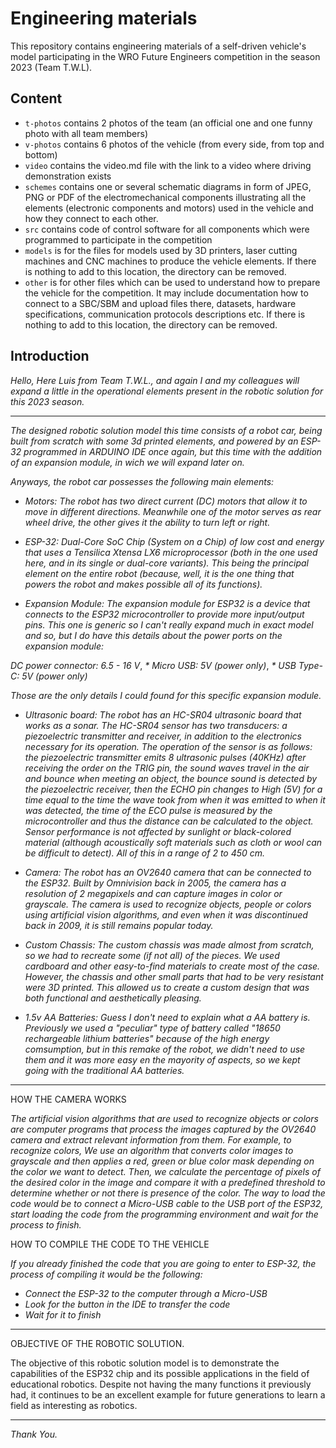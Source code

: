 Engineering materials
====

This repository contains engineering materials of a self-driven vehicle's model participating in the WRO Future Engineers competition in the season 2023 (Team T.W.L).

## Content

* `t-photos` contains 2 photos of the team (an official one and one funny photo with all team members)
* `v-photos` contains 6 photos of the vehicle (from every side, from top and bottom)
* `video` contains the video.md file with the link to a video where driving demonstration exists
* `schemes` contains one or several schematic diagrams in form of JPEG, PNG or PDF of the electromechanical components illustrating all the elements (electronic components and motors) used in the vehicle and how they connect to each other.
* `src` contains code of control software for all components which were programmed to participate in the competition
* `models` is for the files for models used by 3D printers, laser cutting machines and CNC machines to produce the vehicle elements. If there is nothing to add to this location, the directory can be removed.
* `other` is for other files which can be used to understand how to prepare the vehicle for the competition. It may include documentation how to connect to a SBC/SBM and upload files there, datasets, hardware specifications, communication protocols descriptions etc. If there is nothing to add to this location, the directory can be removed.


## Introduction

_Hello, Here Luis from Team T.W.L., and again I and my colleagues will expand a little in the operational elements present in the robotic solution for this 2023 season._

-------------------------------------------------------------------------------------------------------------------------------------  

  

_The designed robotic solution model this time consists of a robot car, being built from scratch with some 3d printed elements, and powered by an ESP-32 programmed in ARDUINO IDE once again, but this time with the addition of an expansion module, in wich we will expand later on._

_Anyways, the robot car possesses the following main elements:_

  

  

  -   _Motors: The robot has two direct current (DC) motors that allow it to move in different directions. Meanwhile one of the motor serves as rear wheel drive, the other gives it the ability to turn left or right._  



   
  -   _ESP-32: Dual-Core SoC Chip (System on a Chip) of low cost and energy that uses a Tensilica Xtensa LX6 microprocessor (both in the one used here, and in its single or dual-core variants). This being the principal element on the entire robot (because, well, it is the one thing that powers the robot and makes possible all of its functions)._

 


   -   _Expansion Module: The expansion module for ESP32 is a device that connects to the ESP32 microcontroller to provide more input/output pins. This one is generic so I can't really expand much in exact model and so, but I do have this details about the power ports on the expansion module:_
     
  _DC power connector: 6.5 - 16 V_, 
  _* Micro USB: 5V (power only)_, 
  _* USB Type-C: 5V (power only)_

  _Those are the only details I could found for this specific expansion module._




   -   _Ultrasonic board: The robot has an HC-SR04 ultrasonic board that works as a sonar. The HC-SR04 sensor has two transducers: a piezoelectric transmitter and receiver, in addition to the electronics necessary for its operation. The operation of the sensor is as follows: the piezoelectric transmitter emits 8 ultrasonic pulses (40KHz) after receiving the order on the TRIG pin, the sound waves travel in the air and bounce when meeting an object, the bounce sound is detected by the piezoelectric receiver, then the ECHO pin changes to High (5V) for a time equal to the time the wave took from when it was emitted to when it was detected, the time of the ECO pulse is measured by the microcontroller and thus the distance can be calculated to the object. Sensor performance is not affected by sunlight or black-colored material (although acoustically soft materials such as cloth or wool can be difficult to detect). All of this in a range of 2 to 450 cm._
  

  

   -   _Camera: The robot has an OV2640 camera that can be connected to the ESP32. Built by Omnivision back in 2005, the camera has a resolution of 2 megapixels and can capture images in color or grayscale. The camera is used to recognize objects, people or colors using artificial vision algorithms, and even when it was discontinued back in 2009, it is still remains popular today._  

  
  

   -   _Custom Chassis: The custom chassis was made almost from scratch, so we had to recreate some (if not all) of the pieces. We used cardboard and other easy-to-find materials to create most of the case. However, the chassis and other small parts that had to be very resistant were 3D printed. This allowed us to create a custom design that was both functional and aesthetically pleasing._  

  


   -   _1.5v AA Batteries: Guess I don't need to explain what a AA battery is. Previously we used a "peculiar" type of battery called "18650 rechargeable lithium batteries" because of the high energy comsumption, but in this remake of the robot, we didn't need to use them and it was more easy en the mayority of aspects, so we kept going with the traditional AA batteries._


  

---------------------------------------------------------------------------------------------------------------------------------------

HOW THE CAMERA WORKS

_The artificial vision algorithms that are used to recognize objects or colors are computer programs that process the images captured by the OV2640 camera and extract relevant information from them. For example, to recognize colors, We use an algorithm that converts color images to grayscale and then applies a red, green or blue color mask depending on the color we want to detect. Then, we calculate the percentage of pixels of the desired color in the image and compare it with a predefined threshold to determine whether or not there is presence of the color. The way to load the code would be to connect a Micro-USB cable to the USB port of the ESP32, start loading the code from the programming environment and wait for the process to finish._

HOW TO COMPILE THE CODE TO THE VEHICLE

_If you already finished the code that you are going to enter to ESP-32, the process of compiling it would be the following:_
- _Connect the ESP-32 to the computer through a Micro-USB_
- _Look for the button in the IDE to transfer the code_
- _Wait for it to finish_

--------------------------------------------------------------------------------------------------------------------------------------

OBJECTIVE OF THE ROBOTIC SOLUTION.

The objective of this robotic solution model is to demonstrate the capabilities of the ESP32 chip and its possible applications in the field of educational robotics. Despite not having the many functions it previously had, it continues to be an excellent example for future generations to learn a field as interesting as robotics.

--------------------------------------------------------------------------------------------------------------------------------------
_Thank You._
